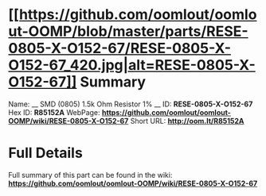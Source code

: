 
[[https://github.com/oomlout/oomlout-OOMP/blob/master/parts/RESE-0805-X-O152-67/RESE-0805-X-O152-67_420.jpg|alt=RESE-0805-X-O152-67]] 
Summary
=================

Name: __ SMD (0805) 1.5k Ohm Resistor 1% __
ID: __RESE-0805-X-O152-67__
Hex ID: __R85152A__
WebPage: __https://github.com/oomlout/oomlout-OOMP/wiki/RESE-0805-X-O152-67__
Short URL: __http://oom.lt/R85152A__

Full Details
==========================
Full summary of this part can be found in the wiki:   
__https://github.com/oomlout/oomlout-OOMP/wiki/RESE-0805-X-O152-67__   

